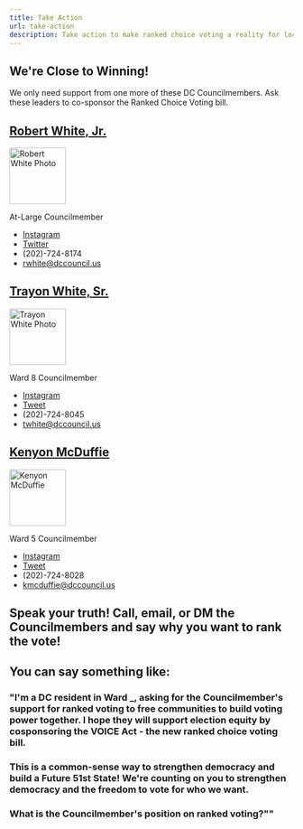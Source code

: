 ```yaml
---
title: Take Action
url: take-action
description: Take action to make ranked choice voting a reality for local elections in DC.
---
```

## We're Close to Winning!

We only need support from one more of these DC Councilmembers. Ask​ these leaders to co-sponsor the Ranked Choice Voting bill.

<div class="md:grid grid-cols-3 gap-3">
<div>

## [Robert White, Jr.](https://dccouncil.us/council/councilmember-robert-c-white-jr/)

<img src="/static/img/cm-robert-white-picture.jpg" alt="Robert White Photo" width="100" height="100"/>

At-Large Councilmember

* [Instagram](https://www.instagram.com/robertwhite_dc)
* [Twitter](https://twitter.com/RobertWhite_DC)
* (202)-724-8174
* [rwhite@dccouncil.us](mailto:rwhite@dccouncil.us)

</div>
<div>

## [Trayon White, Sr.](https://dccouncil.us/council/councilmember-trayon-white-sr/)

<img src="/static/img/cm-trayon-white-picture.jpg" alt="Trayon White Photo" width="100" height="100"/>

Ward 8 Councilmember

* [Instagram](https://www.instagram.com/trayonwhite)
* [Tweet](https://twitter.com/trayonwhite)
* (202)-724-8045
* [twhite@dccouncil.us](mailto:twhite@dccouncil.us)

</div>
<div>

## [Kenyon McDuffie](https://dccouncil.us/council/kenyan-mcduffie/)

<img src="/static/img/cm-kenyan-mcduffie-picture.jpg" alt="Kenyon McDuffie" width="100" height="100"/>

Ward 5 Councilmember

* [Instagram](https://www.instagram.com/cm_mcduffie/)
* [Tweet](https://twitter.com/CM_McDuffie)
* (202)-724-8028
* [kmcduffie@dccouncil.us](mailto:kmcduffie@dccouncil.us)

</div>
</div>

## Speak your truth! Call, email, or DM the Councilmembers and say why you want to rank the vote!

## You can say something like:

### "I'm a DC resident in Ward _, asking for the Councilmember's support for ranked voting to free communities to build voting power together. I hope they will support election equity by cosponsoring the VOICE Act - the new ranked choice voting bill.

### This is a common-sense way to strengthen democracy and build a Future 51st State! We're counting on you to strengthen democracy and the freedom to vote for who we want.

### What is the Councilmember's position on ranked voting?""